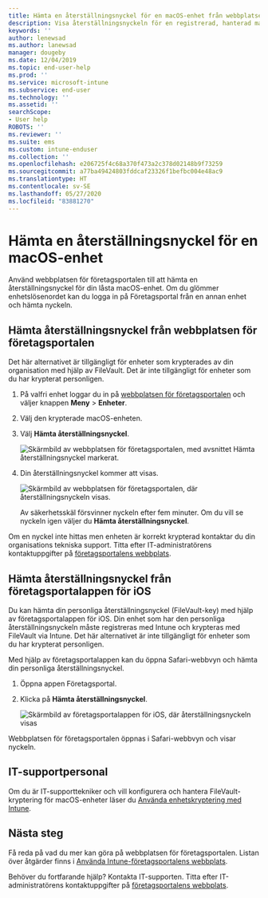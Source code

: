 ```yaml
---
title: Hämta en återställningsnyckel för en macOS-enhet från webbplatsen för Intune-företagsportalen
description: Visa återställningsnyckeln för en registrerad, hanterad macOS-enhet.
keywords: ''
author: lenewsad
ms.author: lanewsad
manager: dougeby
ms.date: 12/04/2019
ms.topic: end-user-help
ms.prod: ''
ms.service: microsoft-intune
ms.subservice: end-user
ms.technology: ''
ms.assetid: ''
searchScope:
- User help
ROBOTS: ''
ms.reviewer: ''
ms.suite: ems
ms.custom: intune-enduser
ms.collection: ''
ms.openlocfilehash: e206725f4c68a370f473a2c378d02148b9f73259
ms.sourcegitcommit: a77ba49424803fddcaf23326f1befbc004e48ac9
ms.translationtype: HT
ms.contentlocale: sv-SE
ms.lasthandoff: 05/27/2020
ms.locfileid: "83881270"
---
```

# <a name="get-a-recovery-key-for-a-macos-device"></a>Hämta en återställningsnyckel för en macOS-enhet

Använd webbplatsen för företagsportalen till att hämta en återställningsnyckel för din låsta macOS-enhet. Om du glömmer enhetslösenordet kan du logga in på Företagsportal från en annan enhet och hämta nyckeln.  

## <a name="get-recovery-key-from-company-portal-website"></a>Hämta återställningsnyckel från webbplatsen för företagsportalen

Det här alternativet är tillgängligt för enheter som krypterades av din organisation med hjälp av FileVault. Det är inte tillgängligt för enheter som du har krypterat personligen.

1. På valfri enhet loggar du in på [webbplatsen för företagsportalen](https://portal.manage.microsoft.com) och väljer knappen **Meny** > **Enheter**.  
2. Välj den krypterade macOS-enheten.  
3. Välj **Hämta återställningsnyckel**.  

    ![Skärmbild av webbplatsen för företagsportalen, med avsnittet Hämta återställningsnyckel markerat.](./media/1907-recovery2-cpweb-intune.PNG)  

4. Din återställningsnyckel kommer att visas.

    ![Skärmbild av webbplatsen för företagsportalen, där återställningsnyckeln visas.](./media/1907-recovery-cpweb-intune.PNG)  

    Av säkerhetsskäl försvinner nyckeln efter fem minuter. Om du vill se nyckeln igen väljer du **Hämta återställningsnyckel**.

Om en nyckel inte hittas men enheten är korrekt krypterad kontaktar du din organisations tekniska support. Titta efter IT-administratörens kontaktuppgifter på [företagsportalens webbplats](https://go.microsoft.com/fwlink/?linkid=2010980).  

## <a name="get-recovery-key-from-company-portal-app-for-ios"></a>Hämta återställningsnyckel från företagsportalappen för iOS

Du kan hämta din personliga återställningsnyckel (FileVault-key) med hjälp av företagsportalappen för iOS. Din enhet som har den personliga återställningsnyckeln måste registreras med Intune och krypteras med FileVault via Intune. Det här alternativet är inte tillgängligt för enheter som du har krypterat personligen. 

Med hjälp av företagsportalappen kan du öppna Safari-webbvyn och hämta din personliga återställningsnyckel. 

1. Öppna appen Företagsportal.
2. Klicka på **Hämta återställningsnyckel**.

    ![Skärmbild av företagsportalappen för iOS, där återställningsnyckeln visas](./media/get-recovery-key-cpweb-02.png)  

Webbplatsen för företagsportalen öppnas i Safari-webbvyn och visar nyckeln. 

## <a name="it-pro-support"></a>IT-supportpersonal

Om du är IT-supporttekniker och vill konfigurera och hantera FileVault-kryptering för macOS-enheter läser du [Använda enhetskryptering med Intune](/intune/protect/encrypt-devices).

## <a name="next-steps"></a>Nästa steg

Få reda på vad du mer kan göra på webbplatsen för företagsportalen. Listan över åtgärder finns i [Använda Intune-företagsportalens webbplats](using-the-intune-company-portal-website.md).  

Behöver du fortfarande hjälp? Kontakta IT-supporten. Titta efter IT-administratörens kontaktuppgifter på [företagsportalens webbplats](https://go.microsoft.com/fwlink/?linkid=2010980).  
